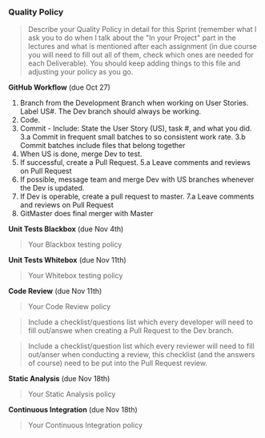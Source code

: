 ### Quality Policy
> Describe your Quality Policy in detail for this Sprint (remember what I ask you to do when I talk about the "In your Project" part in the lectures and what is mentioned after each assignment (in due course you will need to fill out all of them, check which ones are needed for each Deliverable). You should keep adding things to this file and adjusting your policy as you go.

**GitHub Workflow** (due Oct 27)
 1.   Branch from the Development Branch when working on User Stories. Label US#. The Dev branch should always be working. 
 2.   Code.
 3.   Commit - Include: State the User Story (US), task #, and what you did.
 3.a  Commit in frequent small batches to so consistent work rate.
 3.b  Commit batches include files that belong together
 4.   When US is done, merge Dev to test.
 5.   If successful, create a Pull Request.
 5.a  Leave comments and reviews on Pull Request
 6.   If possible, message team and merge Dev with US branches whenever the Dev is updated.
 7.   If Dev is operable, create a pull request to master. 
 7.a  Leave comments and reviews on Pull Request
 8.   GitMaster does final merger with Master

**Unit Tests Blackbox** (due Nov 4th)
  > Your Blackbox testing policy 

 **Unit Tests Whitebox** (due Nov 11th)
  > Your Whitebox testing policy 

**Code Review** (due Nov 11th)
  > Your Code Review policy   

  > Include a checklist/questions list which every developer will need to fill out/answe when creating a Pull Request to the Dev branch. 

  > Include a checklist/question list which every reviewer will need to fill out/anser when conducting a review, this checklist (and the answers of course) need to be put into the Pull Request review.

**Static Analysis**  (due Nov 18th)
  > Your Static Analysis policy   

**Continuous Integration**  (due Nov 18th)
  > Your Continuous Integration policy
